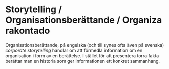 # Storytelling / Organisationsberättande / Organiza rakontado
Organisationsberättande, på engelska (och till synes ofta även på svenska) *corporate storytelling* handlar om att förmedla information om en organisation i form av en berättelse. I stället för att presentera torra fakta berättar man en historia som ger informationen ett konkret sammanhang.
